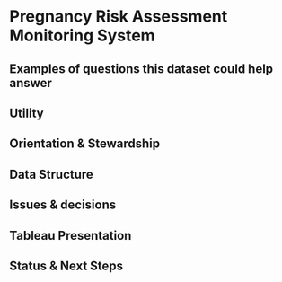 # Pregnancy Risk Assessment Monitoring System


## Examples of questions this dataset could help answer


## Utility


## Orientation & Stewardship  



## Data Structure


## Issues & decisions


## Tableau Presentation


## Status & Next Steps



